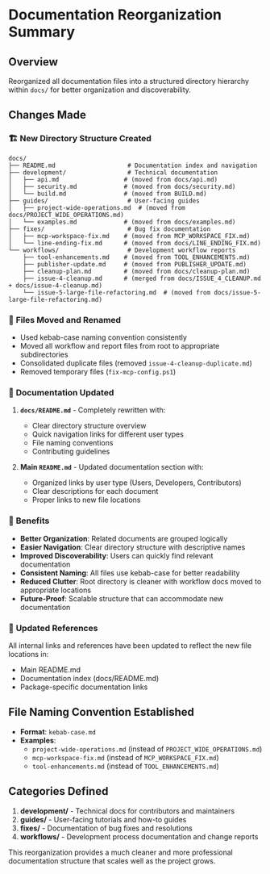 # Documentation Reorganization Summary

## Overview
Reorganized all documentation files into a structured directory hierarchy within `docs/` for better organization and discoverability.

## Changes Made

### 🏗️ **New Directory Structure Created**
```
docs/
├── README.md                    # Documentation index and navigation
├── development/                 # Technical documentation
│   ├── api.md                  # (moved from docs/api.md)
│   ├── security.md             # (moved from docs/security.md)
│   └── build.md                # (moved from BUILD.md)
├── guides/                      # User-facing guides
│   ├── project-wide-operations.md  # (moved from docs/PROJECT_WIDE_OPERATIONS.md)
│   └── examples.md             # (moved from docs/examples.md)
├── fixes/                       # Bug fix documentation
│   ├── mcp-workspace-fix.md    # (moved from MCP_WORKSPACE_FIX.md)
│   └── line-ending-fix.md      # (moved from docs/LINE_ENDING_FIX.md)
└── workflows/                   # Development workflow reports
    ├── tool-enhancements.md    # (moved from TOOL_ENHANCEMENTS.md)
    ├── publisher-update.md     # (moved from PUBLISHER_UPDATE.md)
    ├── cleanup-plan.md         # (moved from docs/cleanup-plan.md)
    ├── issue-4-cleanup.md      # (merged from docs/ISSUE_4_CLEANUP.md + docs/issue-4-cleanup.md)
    └── issue-5-large-file-refactoring.md  # (moved from docs/issue-5-large-file-refactoring.md)
```

### 📁 **Files Moved and Renamed**
- Used kebab-case naming convention consistently
- Moved all workflow and report files from root to appropriate subdirectories
- Consolidated duplicate files (removed `issue-4-cleanup-duplicate.md`)
- Removed temporary files (`fix-mcp-config.ps1`)

### 📝 **Documentation Updated**
1. **`docs/README.md`** - Completely rewritten with:
   - Clear directory structure overview
   - Quick navigation links for different user types
   - File naming conventions
   - Contributing guidelines

2. **Main `README.md`** - Updated documentation section with:
   - Organized links by user type (Users, Developers, Contributors)
   - Clear descriptions for each document
   - Proper links to new file locations

### 🎯 **Benefits**
- **Better Organization**: Related documents are grouped logically
- **Easier Navigation**: Clear directory structure with descriptive names
- **Improved Discoverability**: Users can quickly find relevant documentation
- **Consistent Naming**: All files use kebab-case for better readability
- **Reduced Clutter**: Root directory is cleaner with workflow docs moved to appropriate locations
- **Future-Proof**: Scalable structure that can accommodate new documentation

### 🔗 **Updated References**
All internal links and references have been updated to reflect the new file locations in:
- Main README.md
- Documentation index (docs/README.md)
- Package-specific documentation links

## File Naming Convention Established
- **Format**: `kebab-case.md`
- **Examples**: 
  - `project-wide-operations.md` (instead of `PROJECT_WIDE_OPERATIONS.md`)
  - `mcp-workspace-fix.md` (instead of `MCP_WORKSPACE_FIX.md`)
  - `tool-enhancements.md` (instead of `TOOL_ENHANCEMENTS.md`)

## Categories Defined
1. **development/** - Technical docs for contributors and maintainers
2. **guides/** - User-facing tutorials and how-to guides
3. **fixes/** - Documentation of bug fixes and resolutions
4. **workflows/** - Development process documentation and change reports

This reorganization provides a much cleaner and more professional documentation structure that scales well as the project grows.
